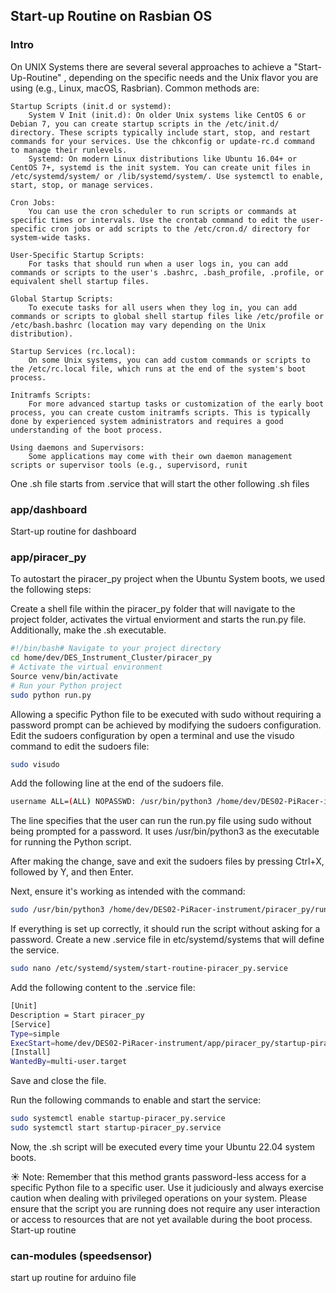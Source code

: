 ## Start-up Routine on Rasbian OS
### Intro
On UNIX Systems there are several several approaches to achieve a "Start-Up-Routine" , depending on the specific needs and the Unix flavor you are using (e.g., Linux, macOS, Rasbrian). 
Common methods are: 

    Startup Scripts (init.d or systemd):
        System V Init (init.d): On older Unix systems like CentOS 6 or Debian 7, you can create startup scripts in the /etc/init.d/ directory. These scripts typically include start, stop, and restart commands for your services. Use the chkconfig or update-rc.d command to manage their runlevels.
        Systemd: On modern Linux distributions like Ubuntu 16.04+ or CentOS 7+, systemd is the init system. You can create unit files in /etc/systemd/system/ or /lib/systemd/system/. Use systemctl to enable, start, stop, or manage services.

    Cron Jobs:
        You can use the cron scheduler to run scripts or commands at specific times or intervals. Use the crontab command to edit the user-specific cron jobs or add scripts to the /etc/cron.d/ directory for system-wide tasks.

    User-Specific Startup Scripts:
        For tasks that should run when a user logs in, you can add commands or scripts to the user's .bashrc, .bash_profile, .profile, or equivalent shell startup files.

    Global Startup Scripts:
        To execute tasks for all users when they log in, you can add commands or scripts to global shell startup files like /etc/profile or /etc/bash.bashrc (location may vary depending on the Unix distribution).

    Startup Services (rc.local):
        On some Unix systems, you can add custom commands or scripts to the /etc/rc.local file, which runs at the end of the system's boot process.

    Initramfs Scripts:
        For more advanced startup tasks or customization of the early boot process, you can create custom initramfs scripts. This is typically done by experienced system administrators and requires a good understanding of the boot process.

    Using daemons and Supervisors:
        Some applications may come with their own daemon management scripts or supervisor tools (e.g., supervisord, runit


One .sh file starts from .service that will start the other following .sh files
### app/dashboard
Start-up routine for dashboard
### app/piracer_py
To autostart the piracer_py project when the Ubuntu System boots, we used the following steps:

Create a shell file within the piracer_py folder that will navigate to the project folder, activates the virtual enviorment and starts the run.py file. Additionally, make the .sh executable. 

```bash
#!/bin/bash# Navigate to your project directory 
cd home/dev/DES_Instrument_Cluster/piracer_py
# Activate the virtual environment 
Source venv/bin/activate
# Run your Python project 
sudo python run.py
```

Allowing a specific Python file to be executed with sudo without requiring a password prompt can be achieved by modifying the sudoers configuration. Edit the sudoers configuration by open a terminal and use the visudo command to edit the sudoers file:
```bash
sudo visudo
```    
Add the following line at the end of the sudoers file. 
```bash
username ALL=(ALL) NOPASSWD: /usr/bin/python3 /home/dev/DES02-PiRacer-instrument/app/piracer_py/run.py
``` 
The line specifies that the user can run the run.py file using sudo without being prompted for a password. It uses /usr/bin/python3 as the executable for running the Python script. 

After making the change, save and exit the sudoers files by pressing Ctrl+X, followed by Y, and then Enter.

Next, ensure it's working as intended with the command:
```bash
sudo /usr/bin/python3 /home/dev/DES02-PiRacer-instrument/piracer_py/run.py
``` 
If everything is set up correctly, it should run the script without asking for a password.
Create a new .service file in etc/systemd/systems that will define the service.
```bash	
sudo nano /etc/systemd/system/start-routine-piracer_py.service
``` 
Add the following content to the .service file:
```bash	
[Unit]
Description = Start piracer_py 
[Service]
Type=simple
ExecStart=home/dev/DES02-PiRacer-instrument/app/piracer_py/startup-piracer_py.sh
[Install]
WantedBy=multi-user.target
``` 
Save and close the file.

Run the following commands to enable and start the service:
```bash	
sudo systemctl enable startup-piracer_py.service
sudo systemctl start startup-piracer_py.service
``` 
Now, the .sh script will be executed every time your Ubuntu 22.04 system boots.

☀️ Note: Remember that this method grants password-less access for a specific Python file to a specific user. Use it judiciously and always exercise caution when dealing with privileged operations on your system.
Please ensure that the script you are running does not require any user interaction or access to resources that are not yet available during the boot process. Start-up routine 

### can-modules (speedsensor)
start up routine for arduino file 
